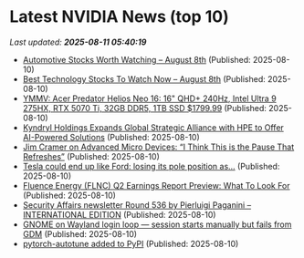 # Latest NVIDIA News (top 10)
_Last updated: **2025-08-11 05:40:19**_

- [Automotive Stocks Worth Watching – August 8th](https://www.etfdailynews.com/2025/08/10/automotive-stocks-worth-watching-august-8th/) (Published: 2025-08-10)
- [Best Technology Stocks To Watch Now – August 8th](https://www.etfdailynews.com/2025/08/10/best-technology-stocks-to-watch-now-august-8th/) (Published: 2025-08-10)
- [YMMV: Acer Predator Helios Neo 16: 16" QHD+ 240Hz, Intel Ultra 9 275HX, RTX 5070 Ti, 32GB DDR5, 1TB SSD $1799.99](https://slickdeals.net/f/18518668-ymmv-acer-predator-helios-neo-16-16-qhd-240hz-intel-ultra-9-275hx-rtx-5070-ti-32gb-ddr5-1tb-ssd-1799-99) (Published: 2025-08-10)
- [Kyndryl Holdings Expands Global Strategic Alliance with HPE to Offer AI-Powered Solutions](https://finance.yahoo.com/news/kyndryl-holdings-expands-global-strategic-040535068.html) (Published: 2025-08-10)
- [Jim Cramer on Advanced Micro Devices: “I Think This is the Pause That Refreshes”](https://finance.yahoo.com/news/jim-cramer-advanced-micro-devices-040020018.html) (Published: 2025-08-10)
- [Tesla could end up like Ford: losing its pole position as...](https://observer.co.uk/news/business/article/tesla-could-end-up-like-ford-losing-its-pole-position-as-dull-corporate-rivals-take-lead) (Published: 2025-08-10)
- [Fluence Energy (FLNC) Q2 Earnings Report Preview: What To Look For](https://finance.yahoo.com/news/fluence-energy-flnc-q2-earnings-030448395.html) (Published: 2025-08-10)
- [Security Affairs newsletter Round 536 by Pierluigi Paganini – INTERNATIONAL EDITION](https://securityaffairs.com/180993/breaking-news/security-affairs-newsletter-round-536-by-pierluigi-paganini-international-edition.html) (Published: 2025-08-10)
- [GNOME on Wayland login loop — session starts manually but fails from GDM](https://askubuntu.com/questions/1554298/gnome-on-wayland-login-loop-session-starts-manually-but-fails-from-gdm) (Published: 2025-08-10)
- [pytorch-autotune added to PyPI](https://pypi.org/project/pytorch-autotune/) (Published: 2025-08-10)
